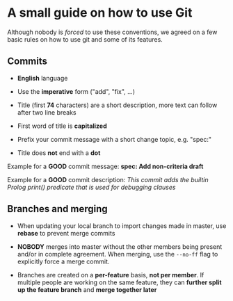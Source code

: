 # A small guide on how to use Git

Although nobody is _forced_ to use these conventions, we agreed on a few basic
rules on how to use git and some of its features.

## Commits

- **English** language

- Use the **imperative** form ("add", "fix", ...)

- Title (first **74** characters) are a short description, more text can follow after two line breaks

- First word of title is **capitalized**

- Prefix your commit message with a short change topic, e.g. "spec:"

- Title does **not** end with a **dot**

Example for a **GOOD** commit message: **spec: Add non-criteria draft**

Example for a **GOOD** commit description: *This commit adds the builtin Prolog print() predicate that is used for debugging clauses*

## Branches and merging

- When updating your local branch to import changes made in master, use **rebase** to prevent merge commits

- **NOBODY** merges into master without the other members being present and/or in complete agreement. When merging, use the `--no-ff` flag to explicitly force a merge commit.

- Branches are created on a **per-feature** basis, **not per member**. If multiple people are working on the same feature, they can **further split up the feature branch** and **merge together later**
